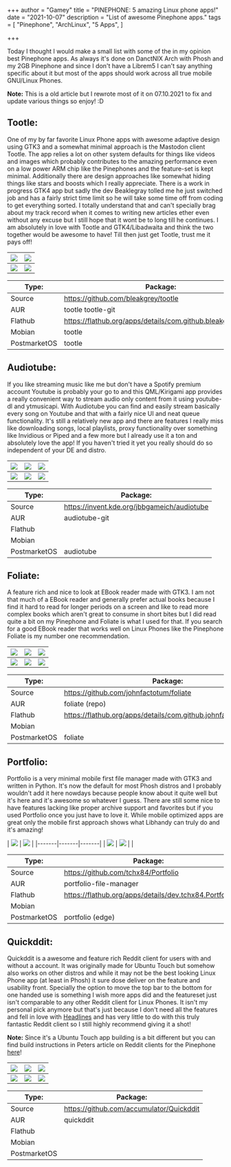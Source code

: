 +++
author = "Gamey"
title = "PINEPHONE: 5 amazing Linux phone apps!"
date = "2021-10-07"
description = "List of awesome Pinephone apps."
tags = [
    "Pinephone", "ArchLinux", "5 Apps",
]

+++

Today I thought I would make a small list with some of the in my opinion best Pinephone apps. As always it's done on DanctNIX Arch with Phosh and my 2GB Pinephone and since I don't have a Librem5 I can't say anything specific about it but most of the apps should work across all true mobile GNU/Linux Phones.

**Note:** This is a old article but I rewrote most of it on 07.10.2021 to fix and update various things so enjoy! :D

## Tootle: 
One of my by far favorite Linux Phone apps with awesome adaptive design using GTK3 and a somewhat minimal approach is the Mastodon client Tootle. The app relies a lot on other system defaults for things like videos and images which probably contributes to the amazing performance even on a low power ARM chip like the Pinephones and the feature-set is kept minimal. Additionally there are design approaches like somewhat hiding things like stars and boosts which I really appreciate. There is a work in progress GTK4 app but sadly the dev Beaklegray tolled me he just switched job and has a fairly strict time limit so he will take some time off from coding to get everything sorted. I totally understand that and can't specially brag about my track record when it comes to writing new articles ether even without any excuse but I still hope that it wont be to long till he continues. I am absolutely in love with Tootle and GTK4/Libadwaita and think the two together would be awesome to have! Till then just get Tootle, trust me it pays off!

| ![](/../screenshots/Tootle/20210804_15h09m35s_grim.png) | ![](/../screenshots/Tootle/20210722_15h41m10s_grim.png) |
|-------|-------|
| ![](/../screenshots/Tootle/20210804_15h10m16s_grim.png) | ![](/../screenshots/Tootle/20210804_15h10m32s_grim.png) |

| Type: | Package: |
|-------|-------|
| Source | https://github.com/bleakgrey/tootle |
| AUR | tootle tootle-git |
| Flathub | https://flathub.org/apps/details/com.github.bleakgrey.tootle |
| Mobian | tootle |
| PostmarketOS | tootle |

## Audiotube:
If you like streaming music like me but don't have a Spotify premium account Youtube is probably your go to and this QML/Kirigami app provides a really convenient way to stream audio only content from it using youtube-dl and ytmusicapi. With Audiotube you can find and easily stream basically every song on Youtube and that with a fairly nice UI and neat queue functionality. It's still a relatively new app and there are features I really miss like downloading songs, local playlists, proxy functionality over something like Invidious or Piped and a few more but I already use it a ton and absolutely love the app! If you haven't tried it yet you really should do so independent of your DE and distro.

| ![](/../screenshots/Audiotube/20210324_23h03m03s_grim.png) | ![](/../screenshots/Audiotube/20210324_23h03m55s_grim.png) | ![](/../screenshots/Audiotube/20210324_23h04m48s_grim.png) |
|-------|-------|-------|
| ![](/../screenshots/Audiotube/20210324_23h05m12s_grim.png) | ![](/../screenshots/Audiotube/20210324_23h05m32s_grim.png) | ![](/../screenshots/Audiotube/20210324_23h06m23s_grim.png) |

| Type: | Package: |
|-------|-------|
| Source | https://invent.kde.org/jbbgameich/audiotube |
| AUR | audiotube-git |
| Flathub |  |
| Mobian |  |
| PostmarketOS | audiotube |

## Foliate:
A feature rich and nice to look at EBook reader made with GTK3. I am not that much of a EBook reader and generally prefer actual books because I find it hard to read for longer periods on a screen and like to read more complex books which aren't great to consume in short bites but I did read quite a bit on my Pinephone and Foliate is what I used for that. If you search for a good EBook reader that works well on Linux Phones like the Pinephone Foliate is my number one recommendation.

| ![](/../screenshots/Foliate/20210404_19h48m01s_grim.png) | ![](/../screenshots/Foliate/20210404_20h02m01s_grim.png) | ![](/../screenshots/Foliate/20210404_20h02m31s_grim.png) |
|-------|-------|-------|
| ![](/../screenshots/Foliate/20210404_20h03m19s_grim.png) | ![](/../screenshots/Foliate/20210404_20h03m57s_grim.png) | ![](/../screenshots/Foliate/20210404_20h04m52s_grim.png) |

| Type: | Package: |
|-------|-------|
| Source | https://github.com/johnfactotum/foliate |
| AUR | foliate (repo) |
| Flathub |  https://flathub.org/apps/details/com.github.johnfactotum.Foliate |
| Mobian |  |
| PostmarketOS | foliate |

## Portfolio:
Portfolio is a very minimal mobile first file manager made with GTK3 and written in Python. It's now the default for most Phosh distros and I probably wouldn't add it here nowdays because people know about it quite well but it's here and it's awesome so whatever I guess. There are still some nice to have features lacking like proper archive support and favorites but if you used Portfolio once you just have to love it. While mobile optimized apps are great only the mobile first approach shows what Libhandy can truly do and it's amazing!

| ![](/../screenshots/Portfolio/20210724_08h48m36s_grim.png) | ![](/../screenshots/Portfolio/20210724_08h49m01s_grim.png) |
|-------|-------|-------|
| ![](/../screenshots/Portfolio/20210724_08h49m19s_grim.png) | ![](/../screenshots/Portfolio/20210724_08h49m34s_grim.png) |  |

| Type: | Package: |
|-------|-------|
| Source | https://github.com/tchx84/Portfolio |
| AUR | portfolio-file-manager |
| Flathub | https://flathub.org/apps/details/dev.tchx84.Portfolio |
| Mobian |  |
| PostmarketOS | portfolio (edge) |

## Quickddit:
Quickddit is a awesome and feature rich Reddit client for users with and without a account. It was originally made for Ubuntu Touch but somehow also works on other distros and while it may not be the best looking Linux Phone app (at least in Phosh) it sure dose deliver on the feature and usability front. Specially the option to move the top bar to the bottom for one handed use is something I wish more apps did and the featureset just isn't comparable to any other Reddit client for Linux Phones. It isn't my personal pick anymore but that's just because I don't need all the features and fell in love with [Headlines](https://gitlab.com/caveman250/Headlines) and has very little to do with this truly fantastic Reddit client so I still highly recommend giving it a shot!

**Note:** Since it's a Ubuntu Touch app building is a bit different but you can find build instructions in Peters article on Reddit clients for the Pinephone [here](https://linmob.net/reddit-clients-for-mobile-linux/)! 

| ![](/../screenshots/Quickddit/20210929_21h58m12s_grim.png) | ![](/../screenshots/Quickddit/20210929_21h58m50s_grim.png) | ![](/../screenshots/Quickddit/20210929_21h59m39s_grim.png) |
|-------|-------|-------|
| ![](/../screenshots/Quickddit/20210929_22h00m29s_grim.png) | ![](/../screenshots/Quickddit/20210929_22h01m10s_grim.png) | ![](/../screenshots/Quickddit/20210929_22h03m37s_grim.png) |

| Type: | Package: |
|-------|-------|
| Source | 	https://github.com/accumulator/Quickddit |
| AUR | quickddit |
| Flathub |  |
| Mobian |  |
| PostmarketOS |  |
